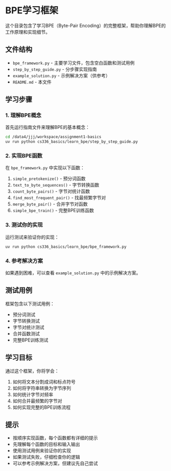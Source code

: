 # BPE学习框架

这个目录包含了学习BPE（Byte-Pair Encoding）的完整框架，帮助你理解BPE的工作原理和实现细节。

## 文件结构

- `bpe_framework.py` - 主要学习文件，包含空白函数和测试用例
- `step_by_step_guide.py` - 分步骤实现指南
- `example_solution.py` - 示例解决方案（供参考）
- `README.md` - 本文件

## 学习步骤

### 1. 理解BPE概念
首先运行指南文件来理解BPE的基本概念：
```bash
cd /data4/jjj/workspace/assignment1-basics
uv run python cs336_basics/learn_bpe/step_by_step_guide.py
```

### 2. 实现BPE函数
在 `bpe_framework.py` 中实现以下函数：

1. `simple_pretokenize()` - 预分词函数
2. `text_to_byte_sequences()` - 字节转换函数
3. `count_byte_pairs()` - 字节对统计函数
4. `find_most_frequent_pair()` - 找最频繁字节对
5. `merge_byte_pair()` - 合并字节对函数
6. `simple_bpe_train()` - 完整BPE训练函数

### 3. 测试你的实现
运行测试来验证你的实现：
```bash
uv run python cs336_basics/learn_bpe/bpe_framework.py
```

### 4. 参考解决方案
如果遇到困难，可以查看 `example_solution.py` 中的示例解决方案。

## 测试用例

框架包含以下测试用例：
- 预分词测试
- 字节转换测试
- 字节对统计测试
- 合并函数测试
- 完整BPE训练测试

## 学习目标

通过这个框架，你将学会：
1. 如何将文本分割成词和标点符号
2. 如何将字符串转换为字节序列
3. 如何统计字节对频率
4. 如何合并最频繁的字节对
5. 如何实现完整的BPE训练流程

## 提示

- 按顺序实现函数，每个函数都有详细的提示
- 先理解每个函数的目标和输入输出
- 使用测试用例来验证你的实现
- 如果测试失败，仔细检查你的逻辑
- 可以参考示例解决方案，但建议先自己尝试
